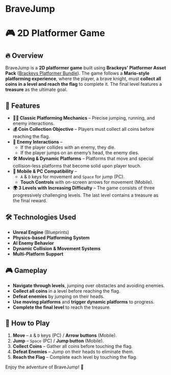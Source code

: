 # BraveJump
# 🎮 2D Platformer Game  

## 🔥 Overview  
BraveJump is a **2D platformer game** built using **Brackeys' Platformer Asset Pack** ([Brackeys Platformer Bundle](https://brackeysgames.itch.io/brackeys-platformer-bundle)). The game follows a **Mario-style platforming experience**, where the player, a brave knight, must **collect all coins in a level and reach the flag** to complete it. The final level features a **treasure** as the ultimate goal. 

## 🚀 Features  
- **🏃‍♂️ Classic Platforming Mechanics** – Precise jumping, running, and enemy interactions.  
- **💰 Coin Collection Objective** – Players must collect all coins before reaching the flag.  
- **👾 Enemy Interactions** –
  - If the player collides with an enemy, they die.  
  - If the player jumps on an enemy’s head, the enemy dies.  
- **🛠 Moving & Dynamic Platforms** – Platforms that move and special collision-less platforms that become solid upon player touch.  
- **📱 Mobile & PC Compatibility** – 
  - `A` & `D` keys for movement and `Space` for jump (PC).  
  - **Touch Controls** with on-screen arrows for movement (Mobile).  
- **🌍 3 Levels with Increasing Difficulty** – The game consists of three progressively challenging levels. The last level contains a treasure as the final reward.  

## 🛠 Technologies Used  
- **Unreal Engine** (Blueprints)  
- **Physics-based Platforming System**  
- **AI Enemy Behavior**  
- **Dynamic Collision & Movement Systems**  
- **Multi-Platform Support**  

## 🎮 Gameplay  
- **Navigate through levels**, jumping over obstacles and avoiding enemies.  
- **Collect all coins** in a level before reaching the flag.  
- **Defeat enemies** by jumping on their heads.  
- **Use moving platforms** and **trigger dynamic platforms** to progress.  
- **Complete the final level** to reach the treasure.  

## 📜 How to Play  
1. **Move** – `A` & `D` keys (PC) / **Arrow buttons** (Mobile).  
2. **Jump** – `Space` (PC) / **Jump button** (Mobile).  
3. **Collect Coins** – Gather all coins before touching the flag.  
4. **Defeat Enemies** – Jump on their heads to eliminate them.  
5. **Reach the Flag** – Complete each level by touching the flag.  

Enjoy the adventure of BraveJump! 🚀

